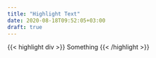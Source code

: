```yaml
---
title: "Highlight Text"
date: 2020-08-18T09:52:05+03:00
draft: true
---
```


  {{< highlight div >}}
    Something
  {{< /highlight >}}

